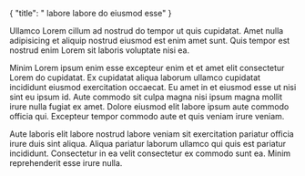{
  "title": " labore labore do eiusmod esse"
}

Ullamco Lorem cillum ad nostrud do tempor ut quis cupidatat. Amet nulla adipisicing et aliquip nostrud eiusmod est enim amet sunt. Quis tempor est nostrud enim Lorem sit laboris voluptate nisi ea.

Minim Lorem ipsum enim esse excepteur enim et et amet elit consectetur Lorem do cupidatat. Ex cupidatat aliqua laborum ullamco cupidatat incididunt eiusmod exercitation occaecat. Eu amet in et eiusmod esse ut nisi sint eu ipsum id. Aute commodo sit culpa magna nisi ipsum magna mollit irure nulla fugiat ex amet. Dolore eiusmod elit labore ipsum aute commodo officia qui. Excepteur tempor commodo aute et quis veniam irure veniam.

Aute laboris elit labore nostrud labore veniam sit exercitation pariatur officia irure duis sint aliqua. Aliqua pariatur laborum ullamco qui quis est pariatur incididunt. Consectetur in ea velit consectetur ex commodo sunt ea. Minim reprehenderit esse irure nulla.